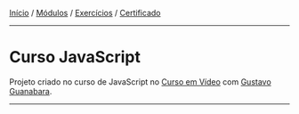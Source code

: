 [Início](https://github.com/Thalyalm/curso-javascript) / 
[Módulos](https://github.com/Thalyalm/curso-javascript/tree/master/modulos/readme.md) /
[Exercícios](https://github.com/Thalyalm/curso-javascript/tree/master/exercicios) /
[Certificado](https://github.com/Thalyalm/curso-javascript/tree/master/certificado)

---

# Curso JavaScript

Projeto criado no curso de JavaScript no [Curso em Vídeo](https://www.cursoemvideo.com/) com [Gustavo Guanabara](https://github.com/gustavoguanabara).

---